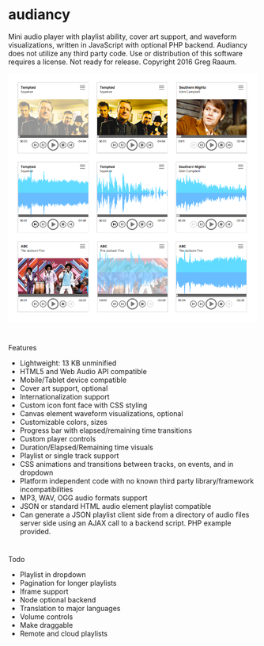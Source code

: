 # audiancy

Mini audio player with playlist ability, cover art support,  and waveform visualizations, written in JavaScript with optional PHP backend.  Audiancy does not utilize any third party code. Use or distribution of this software requires a license.  Not ready for release. Copyright 2016 Greg Raaum. 

![](screenshots/player.png)

#
Features
- Lightweight: 13 KB unminified
- HTML5 and Web Audio API compatible
- Mobile/Tablet device compatible
- Cover art support, optional
- Internationalization support
- Custom icon font face with CSS styling
- Canvas element waveform visualizations, optional
- Customizable colors, sizes
- Progress bar with elapsed/remaining time transitions
- Custom player controls
- Duration/Elapsed/Remaining time visuals
- Playlist or single track support
- CSS animations and transitions between tracks, on events, and in dropdown
- Platform independent code with no known third party library/framework incompatibilities
- MP3, WAV, OGG audio formats support
- JSON or standard HTML audio element playlist compatible
- Can generate a JSON playlist client side from a directory of audio files server side using an AJAX call to a backend script.  PHP example provided.

#
Todo
- Playlist in dropdown
- Pagination for longer playlists
- Iframe support
- Node optional backend
- Translation to major languages
- Volume controls
- Make draggable
- Remote and cloud playlists
